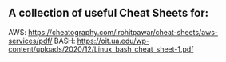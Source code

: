 ## A collection of useful Cheat Sheets for:

AWS: https://cheatography.com/irohitpawar/cheat-sheets/aws-services/pdf/
BASH: https://oit.ua.edu/wp-content/uploads/2020/12/Linux_bash_cheat_sheet-1.pdf
